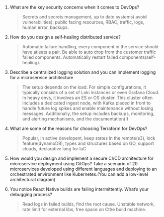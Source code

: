 1. What are the key security concerns when it comes to DevOps?

   > Secrets and secrets management, up to date systems( avoid vulnerabilities), public facing resources, RBAC, traffic, logs, human error, backups.

2. How do you design a self-healing distributed service?
   
   > Automatic failure handling, every component in the service should have atleats a pair. 
   Be able to auto drop from the customer traffic failed components.
   Automatically restart failed components(self-healing).   

3. Describe a centralized logging solution and you can implement logging for a  microservice architecture
   >The setup depends on the load. For simple configurations, it typically consists of a set of Loki instances or even Grafana Cloud. In heavy envs, it involves an ES or OS cluster. This cluster often includes a dedicated ingest node, with Kafka placed in front to handle future log spikes and enable maintenance without losing messages. Additionally, the setup includes backups, monitoring, and alerting mechanisms, and the documentation(!)
   
4. What are some of the reasons for choosing Terraform for DevOps?
   > Popular, in active developent, keep states in the remote(s3), lock feature(dynamoDB), types and structures based on GO, support clouds, declarative lang for IaC

5. How would you design and implement a secure CI/CD architecture for microservice deployment using GitOps? Take a scenario of 20 microservices developed using different languages and deploying to an orchestrated environment like Kubernetes.(You can add a low-level architectural diagram)
   
6. You notice React Native builds are failing intermittently. What’s your debugging process?
   >Read logs in failed builds, find the root cause. Unstable network, rate limit for external libs, free space on Cthe build machine.